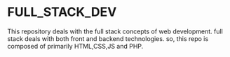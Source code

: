 # FULL_STACK_DEV
This repository deals with the full stack concepts of web development. full stack deals with both front and backend technologies. so, this repo is composed of primarily HTML,CSS,JS and PHP.
